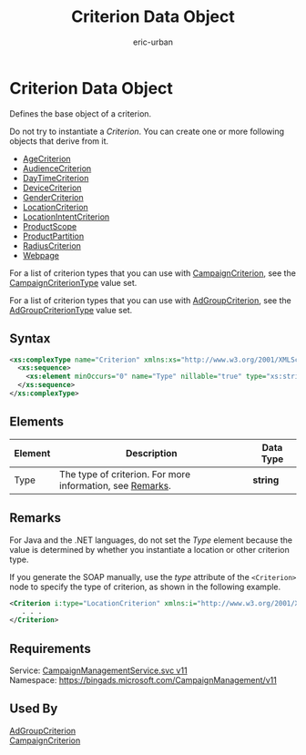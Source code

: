 ﻿---
title: Criterion Data Object
ms.service: bing-ads-campaign-management-service
ms.topic: article
author: eric-urban
ms.author: eur
description: Defines the base object of a criterion.
---
# Criterion Data Object
Defines the base object of a criterion.

Do not try to instantiate a *Criterion*. You can create one or more following objects that derive from it.
-  [AgeCriterion](../campaign-management-service/agecriterion.md)  
-  [AudienceCriterion](../campaign-management-service/audiencecriterion.md)  
-  [DayTimeCriterion](../campaign-management-service/daytimecriterion.md)  
-  [DeviceCriterion](../campaign-management-service/devicecriterion.md)  
-  [GenderCriterion](../campaign-management-service/gendercriterion.md)  
-  [LocationCriterion](../campaign-management-service/locationcriterion.md)  
-  [LocationIntentCriterion](../campaign-management-service/locationintentcriterion.md)  
-  [ProductScope](../campaign-management-service/productscope.md)  
-  [ProductPartition](../campaign-management-service/productpartition.md)  
-  [RadiusCriterion](../campaign-management-service/radiuscriterion.md)  
-  [Webpage](../campaign-management-service/webpage.md)  

For a list of criterion types that you can use with [CampaignCriterion](../campaign-management-service/campaigncriterion.md), see the [CampaignCriterionType](../campaign-management-service/campaigncriteriontype.md) value set.

For a list of criterion types that you can use with [AdGroupCriterion](../campaign-management-service/adgroupcriterion.md), see the [AdGroupCriterionType](../campaign-management-service/adgroupcriteriontype.md) value set.

## Syntax
```xml
<xs:complexType name="Criterion" xmlns:xs="http://www.w3.org/2001/XMLSchema">
  <xs:sequence>
    <xs:element minOccurs="0" name="Type" nillable="true" type="xs:string" />
  </xs:sequence>
</xs:complexType>
```

## <a name="elements"></a>Elements

|Element|Description|Data Type|
|-----------|---------------|-------------|
|<a name="type"></a>Type|The type of criterion. For more information, see [Remarks](#remarks).|**string**|

## <a name="remarks"></a>Remarks
For Java and the .NET languages, do not set the *Type* element because the value is determined by whether you instantiate a location or other criterion type.

If you generate the SOAP manually, use the *type* attribute of the `<Criterion>` node to specify the type of criterion, as shown in the following example.

```xml
<Criterion i:type="LocationCriterion" xmlns:i="http://www.w3.org/2001/XMLSchema-instance">
   . . .
</Criterion>
```

## Requirements
Service: [CampaignManagementService.svc v11](https://campaign.api.bingads.microsoft.com/Api/Advertiser/CampaignManagement/v11/CampaignManagementService.svc)  
Namespace: https://bingads.microsoft.com/CampaignManagement/v11  

## Used By
[AdGroupCriterion](adgroupcriterion.md)  
[CampaignCriterion](campaigncriterion.md)  
